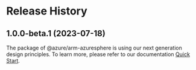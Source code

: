 # Release History
    
## 1.0.0-beta.1 (2023-07-18)

The package of @azure/arm-azuresphere is using our next generation design principles. To learn more, please refer to our documentation [Quick Start](https://aka.ms/js-track2-quickstart).
